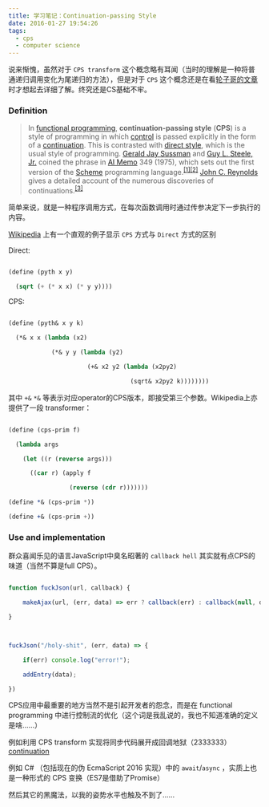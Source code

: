 ```yaml
---
title: 学习笔记：Continuation-passing Style
date: 2016-01-27 19:54:26
tags:
  - cps
  - computer science
---
```

说来惭愧，虽然对于 `CPS transform` 这个概念略有耳闻（当时的理解是一种将普通递归调用变化为尾递归的方法），但是对于 `CPS` 这个概念还是在看[轮子哥的文章](http://www.cppblog.com/vczh/archive/2014/01/19/205468.html) 时才想起去详细了解。终究还是CS基础不牢。

### Definition

> In <a href="https://en.wikipedia.org/wiki/Functional_programming" title="Functional programming">functional programming</a>, <b>continuation-passing style</b> (<b>CPS</b>) is a style of programming in which <a href="https://en.wikipedia.org/wiki/Control_flow" title="Control flow">control</a> is passed explicitly in the form of a <a href="https://en.wikipedia.org/wiki/Continuation" title="Continuation">continuation</a>. This is contrasted with <a href="https://en.wikipedia.org/wiki/Direct_style" title="Direct style">direct style</a>, which is the usual style of programming. <a href="https://en.wikipedia.org/wiki/Gerald_Jay_Sussman" title="Gerald Jay Sussman">Gerald Jay Sussman</a> and <a href="https://en.wikipedia.org/wiki/Guy_L._Steele,_Jr." title="Guy L. Steele, Jr.">Guy L. Steele, Jr.</a> coined the phrase in <a href="https://en.wikipedia.org/wiki/AI_Memo" title="AI Memo">AI Memo</a> 349 (1975), which sets out the first version of the <a href="https://en.wikipedia.org/wiki/Scheme_(programming_language)" title="Scheme (programming language)">Scheme</a> programming language.<sup id="cite_ref-1" class="reference"><a href="https://en.wikipedia.org/wiki/Continuation-passing_style#cite_note-1"><span>[</span>1<span>]</span></a></sup><sup id="cite_ref-2" class="reference"><a href="https://en.wikipedia.org/wiki/Continuation-passing_style#cite_note-2"><span>[</span>2<span>]</span></a></sup> <a href="https://en.wikipedia.org/wiki/John_C._Reynolds" title="John C. Reynolds">John C. Reynolds</a> gives a detailed account of the numerous discoveries of continuations.<sup id="cite_ref-3" class="reference"><a href="https://en.wikipedia.org/wiki/Continuation-passing_style#cite_note-3"><span>[</span>3<span>]</span></a></sup>

简单来说，就是一种程序调用方式，在每次函数调用时通过传参决定下一步执行的内容。

<!--more-->

[Wikipedia](https://en.wikipedia.org/wiki/Continuation-passing_style) 上有一个直观的例子显示 `CPS` 方式与 `Direct` 方式的区别

Direct:

```scheme
(define (pyth x y)
  (sqrt (+ (* x x) (* y y))))
```

CPS:

```scheme
(define (pyth& x y k)
  (*& x x (lambda (x2)
            (*& y y (lambda (y2)
                      (+& x2 y2 (lambda (x2py2)
                                  (sqrt& x2py2 k))))))))
```

其中 `+&` `*&` 等表示对应operator的CPS版本，即接受第三个参数。Wikipedia上亦提供了一段 transformer：

```scheme
(define (cps-prim f)
  (lambda args
    (let ((r (reverse args)))
      ((car r) (apply f
                 (reverse (cdr r)))))))
(define *& (cps-prim *))
(define +& (cps-prim +))
```

### Use and implementation

群众喜闻乐见的语言JavaScript中臭名昭著的 `callback hell` 其实就有点CPS的味道（当然不算是full CPS）。

```javascript
function fuckJson(url, callback) {
    makeAjax(url, (err, data) => err ? callback(err) : callback(null, data))
}

fuckJson("/holy-shit", (err, data) => {
    if(err) console.log("error!");
    addEntry(data);
})
```

CPS应用中最重要的地方当然不是引起开发者的怨念，而是在 functional programming 中进行控制流的优化（这个词是我乱说的，我也不知道准确的定义是啥……）

例如利用 CPS transform 实现将同步代码展开成回调地狱（2333333）[continuation](https://github.com/BYVoid/continuation)

例如 C# （包括现在的伪 EcmaScript 2016 实现）中的 `await`/`async` ，实质上也是一种形式的 CPS 变换（ES7是借助了Promise）

然后其它的黑魔法，以我的姿势水平也触及不到了……
